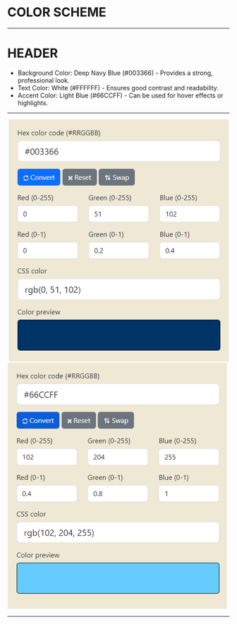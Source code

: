 # COLOR SCHEME
****
# HEADER
- Background Color: Deep Navy Blue (#003366) - Provides a strong, professional look.
- Text Color: White (#FFFFFF) - Ensures good contrast and readability.
- Accent Color: Light Blue (#66CCFF) - Can be used for hover effects or highlights.
****
![alt text](image.png)
![alt text](image-1.png)
****